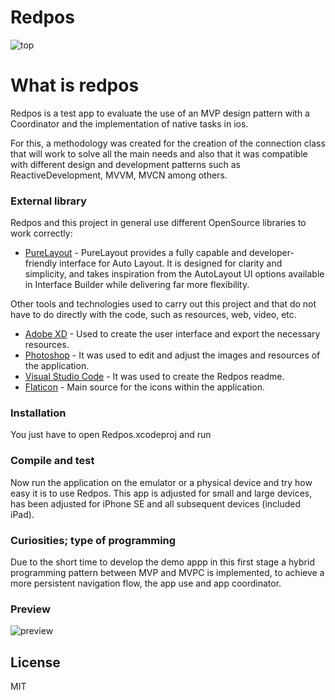 # Redpos

![top](https://user-images.githubusercontent.com/2607274/65064663-48e72200-d957-11e9-97d8-08e6dd9ee042.png)


# What is redpos

Redpos is a test app to evaluate the use of an MVP design pattern with a Coordinator and the implementation of native tasks in ios.

For this, a methodology was created for the creation of the connection class that will work to solve all the main needs and also that it was compatible with different design and development patterns such as ReactiveDevelopment, MVVM, MVCN among others.

### External library

Redpos and this project in general use different OpenSource libraries to work correctly:

* [PureLayout](https://github.com/PureLayout/PureLayout) - PureLayout provides a fully capable and developer-friendly interface for Auto Layout. It is designed for clarity and simplicity, and takes inspiration from the AutoLayout UI options available in Interface Builder while delivering far more flexibility.

Other tools and technologies used to carry out this project and that do not have to do directly with the code, such as resources, web, video, etc.

* [Adobe XD](https://www.adobe.com/la/products/xd.html) - Used to create the user interface and export the necessary resources.
* [Photoshop](https://www.adobe.com/products/photoshop.html) - It was used to edit and adjust the images and resources of the application.
* [Visual Studio Code](https://code.visualstudio.com/) - It was used to create the Redpos readme.
* [Flaticon](https://www.flaticon.com/) - Main source for the icons within the application.


### Installation

You just have to open Redpos.xcodeproj and run

### Compile and test

Now run the application on the emulator or a physical device and try how easy it is to use Redpos. This app is adjusted for small and large devices, has been adjusted for iPhone SE and all subsequent devices (included iPad).

### Curiosities; type of programming

Due to the short time to develop the demo appp in this first stage a hybrid programming pattern between MVP and MVPC is implemented, to achieve a more persistent navigation flow, the app use and app coordinator.


### Preview 

![preview](https://user-images.githubusercontent.com/2607274/65066481-ceb89c80-d95a-11e9-984f-1bfc95e29dd2.png)

License
----

MIT

